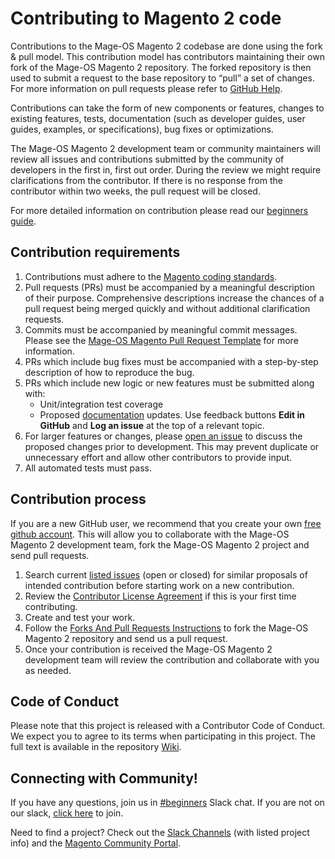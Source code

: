 # Contributing to Magento 2 code

Contributions to the Mage-OS Magento 2 codebase are done using the fork & pull model.
This contribution model has contributors maintaining their own fork of the Mage-OS Magento 2 repository.
The forked repository is then used to submit a request to the base repository to “pull” a set of changes.
For more information on pull requests please refer to [GitHub Help](https://help.github.com/articles/about-pull-requests/).

Contributions can take the form of new components or features, changes to existing features, tests, documentation (such as developer guides, user guides, examples, or specifications), bug fixes or optimizations.

The Mage-OS Magento 2 development team or community maintainers will review all issues and contributions submitted by the community of developers in the first in, first out order.
During the review we might require clarifications from the contributor.
If there is no response from the contributor within two weeks, the pull request will be closed.

For more detailed information on contribution please read our [beginners guide](https://github.com/magento/magento2/wiki/Getting-Started).

## Contribution requirements

1. Contributions must adhere to the [Magento coding standards](https://developer.adobe.com/commerce/php/coding-standards/).
2. Pull requests (PRs) must be accompanied by a meaningful description of their purpose. Comprehensive descriptions increase the chances of a pull request being merged quickly and without additional clarification requests.
3. Commits must be accompanied by meaningful commit messages. Please see the [Mage-OS Magento Pull Request Template](https://github.com/mage-os/mageos-magento2/blob/HEAD/.github/PULL_REQUEST_TEMPLATE.md) for more information.
4. PRs which include bug fixes must be accompanied with a step-by-step description of how to reproduce the bug.
5. PRs which include new logic or new features must be submitted along with:
   * Unit/integration test coverage
   * Proposed [documentation](https://developer.adobe.com/commerce) updates. Use feedback buttons __Edit in GitHub__ and __Log an issue__ at the top of a relevant topic.
6. For larger features or changes, please [open an issue](https://github.com/mage-os/mageos-magento2/issues) to discuss the proposed changes prior to development. This may prevent duplicate or unnecessary effort and allow other contributors to provide input.
7. All automated tests must pass.

## Contribution process

If you are a new GitHub user, we recommend that you create your own [free github account](https://github.com/signup/free).
This will allow you to collaborate with the Mage-OS Magento 2 development team, fork the Mage-OS Magento 2 project and send pull requests.

1. Search current [listed issues](https://github.com/mage-os/mageos-magento2/issues) (open or closed) for similar proposals of intended contribution before starting work on a new contribution.
2. Review the [Contributor License Agreement](https://opensource.adobe.com/cla.html) if this is your first time contributing.
3. Create and test your work.
4. Follow the [Forks And Pull Requests Instructions](https://developer.adobe.com/commerce/contributor/guides/code-contributions/) to fork the Mage-OS Magento 2 repository and send us a pull request.
5. Once your contribution is received the Mage-OS Magento 2 development team will review the contribution and collaborate with you as needed.

## Code of Conduct

Please note that this project is released with a Contributor Code of Conduct. We expect you to agree to its terms when participating in this project.
The full text is available in the repository [Wiki](https://github.com/magento/magento2/wiki/Magento-Code-of-Conduct).

## Connecting with Community!

If you have any questions, join us in [#beginners](https://magentocommeng.slack.com/archives/CH8BGFX9D) Slack chat. If you are not on our slack, [click here](http://tinyurl.com/engcom-slack) to join.

Need to find a project? Check out the [Slack Channels](https://github.com/magento/magento2/wiki/Slack-Channels) (with listed project info) and the [Magento Community Portal](https://opensource.magento.com/).
